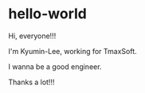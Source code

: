# hello-world
Hi, everyone!!!

I'm Kyumin-Lee, working for TmaxSoft.

I wanna be a good engineer.

Thanks a lot!!!
